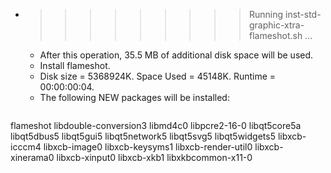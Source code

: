 * >>>>>>>>> Running inst-std-graphic-xtra-flameshot.sh ...
  * After this operation, 35.5 MB of additional disk space will be used.
  * Install flameshot.
  * Disk size = 5368924K. Space Used = 45148K. Runtime = 00:00:00:04.
  * The following NEW packages will be installed:
  ```bash
flameshot libdouble-conversion3 libmd4c0 libpcre2-16-0 libqt5core5a
libqt5dbus5 libqt5gui5 libqt5network5 libqt5svg5 libqt5widgets5
libxcb-icccm4 libxcb-image0 libxcb-keysyms1 libxcb-render-util0 libxcb-xinerama0
libxcb-xinput0 libxcb-xkb1 libxkbcommon-x11-0
  ```
